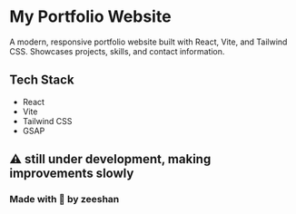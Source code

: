 # My Portfolio Website

A modern, responsive portfolio website built with React, Vite, and Tailwind CSS. Showcases projects, skills, and contact information.

## Tech Stack

- React
- Vite
- Tailwind CSS
- GSAP

## ⚠️ still under development, making improvements slowly 

### Made with 🧡 by zeeshan